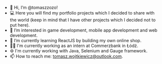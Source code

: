 - 👋 Hi, I’m @tomaszzozo!
- 💻 Here you will find my portfolio projects which I decided to share with the world (keep in mind that I have other projects which I decided not to put here).
- 👀 I’m interested in game development, mobile app development and web development.
- 🌱 I’m currently learning ReactJS by building my own online shop.
- 👨‍💻 I'm currently working as an intern at Commerzbank in Łódź.
- ⚙️ I'm currently working with Java, Selenium and Gauge framework.
- 📫 How to reach me: tomasz.wojtkiewicz@outlook.com.
